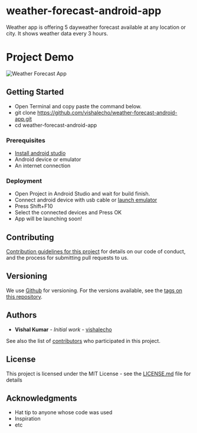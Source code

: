 # weather-forecast-android-app

Weather app is offering 5 dayweather forecast available at any location or city. It shows weather data every 3 hours.

# Project Demo

![Weather Forecast App](https://media.giphy.com/media/2yxdB0fUMFYg63Ev7q/giphy.gif)

## Getting Started 

* Open Terminal and copy paste the command below.
* git clone https://github.com/vishalecho/weather-forecast-android-app.git
* cd weather-forecast-android-app

### Prerequisites

* [Install android studio](https://developer.android.com/studio/install)
* Android device or emulator
* An internet connection 

### Deployment

* Open Project in Android Studio and wait for build finish.
* Connect android device with usb cable or [launch emulator](https://developer.android.com/studio/run/emulator) 
* Press Shift+F10
* Select the connected devices and Press OK
* App will be launching soon!

## Contributing

[Contribution guidelines for this project](CONTRIBUTING.md) for details on our code of conduct, and the process for submitting pull requests to us.

## Versioning

We use [Github](https://github.com/) for versioning. For the versions available, see the [tags on this repository](https://github.com/vishalecho/weather-forecast-android-app/tags). 

## Authors

* **Vishal Kumar** - *Initial work* - [vishalecho](https://github.com/vishalecho/)

See also the list of [contributors](https://github.com/vishalecho/weather-forecast-android-app/graphs/contributors) who participated in this project.

## License

This project is licensed under the MIT License - see the [LICENSE.md](LICENSE.md) file for details

## Acknowledgments

* Hat tip to anyone whose code was used
* Inspiration
* etc

 
